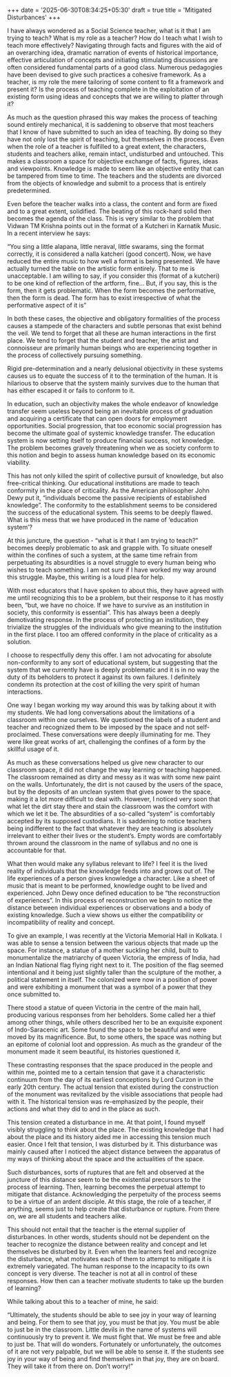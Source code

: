 +++
date = '2025-06-30T08:34:25+05:30'
draft = true
title = 'Mitigated Disturbances'
+++

I have always wondered as a Social Science teacher, what is it that I am trying to teach? What is my role as a teacher? How do I teach what I wish to teach more effectively? Navigating through facts and figures with the aid of an overarching idea, dramatic narration of events of historical importance, effective articulation of concepts and initiating stimulating discussions are often considered fundamental parts of a good class. Numerous pedagogies have been devised to give such practices a cohesive framework. As a teacher, is my role the mere tailoring of some content to fit a framework and present it? Is the process of teaching complete in the exploitation of an existing form using ideas and concepts that we are willing to platter through it? 

As much as the question phrased this way makes the process of teaching sound entirely mechanical, it is saddening to observe that most teachers that I know of have submitted to such an idea of teaching. By doing so they have not only lost the spirit of teaching, but themselves in the process. Even when the role of a teacher is fulfilled to a great extent, the characters, students and teachers alike, remain intact, undisturbed and untouched. This makes a classroom a space for objective exchange of facts, figures, ideas and viewpoints. Knowledge is made to seem like an objective entity that can be tampered from time to time. The teachers and the students are divorced from the objects of knowledge and submit to a process that is entirely predetermined. 

Even before the teacher walks into a class, the content and form are fixed and to a great extent, solidified. The beating of this rock-hard solid then becomes the agenda of the class. This is very similar to the problem that Vidwan TM Krishna points out in the format of a Kutcheri in Karnatik Music. In a recent interview he says:  

“You sing a little alapana, little neraval, little swarams, sing the format correctly, it is considered a nalla katcheri (good concert). Now, we have reduced the entire music to how well a format is being presented. We have actually turned the table on the artistic form entirely. That to me is unacceptable. I am willing to say, if you consider this (format of a kutcheri) to be one kind of reflection of the artform, fine… But, if you say, this is the form, then it gets problematic. When the form becomes the performative, then the form is dead. The form has to exist irrespective of what the performative aspect of it is”

In both these cases, the objective and obligatory formalities of the process causes a stampede of the characters and subtle personas that exist behind the veil. We tend to forget that all these are human interactions in the first place. We tend to forget that the student and teacher, the artist and connoisseur are primarily human beings who are experiencing together in the process of collectively pursuing something. 

Rigid pre-determination and a nearly delusional objectivity in these systems causes us to equate the success of it to the termination of the human. It is hilarious to observe that the system mainly survives due to the human that has either escaped it or fails to conform to it. 

In education, such an objectivity makes the whole endeavor of knowledge transfer seem useless beyond being an inevitable process of graduation and acquiring a certificate that can open doors for employment opportunities. Social progression, that too economic social progression has become the ultimate goal of systemic knowledge transfer. The education system is now setting itself to produce financial success, not knowledge. The problem becomes gravely threatening when we as society conform to this notion and begin to assess human knowledge based on its economic viability. 

This has not only killed the spirit of collective pursuit of knowledge, but also free-critical thinking. Our educational institutions are made to teach conformity in the place of criticality. As the American philosopher John Dewy put it, “individuals become the passive recipients of established knowledge”. The conformity to the establishment seems to be considered the success of the educational system. This seems to be deeply flawed. What is this mess that we have produced in the name of ‘education system’?

At this juncture, the question - “what is it that I am trying to teach?”  becomes deeply problematic to ask and grapple with. To situate oneself within the confines of such a system, at the same time refrain from perpetuating its absurdities is a novel struggle to every human being who wishes to teach something. I am not sure if I have worked my way around this struggle. Maybe, this writing is a loud plea for help.

With most educators that I have spoken to about this, they have agreed with me until recognizing this to be a problem, but their response to it has mostly been, “but, we have no choice. If we have to survive as an institution in society, this conformity is essential”. This has always been a deeply demotivating response. In the process of protecting an institution, they trivialize the struggles of the individuals who give meaning to the institution in the first place. I too am offered conformity in the place of criticality as a solution.  

I choose to respectfully deny this offer. I am not advocating for absolute non-conformity to any sort of educational system, but suggesting that the system that we currently have is deeply problematic and it is in no way the duty of its beholders to protect it against its own failures. I definitely condemn its protection at the cost of killing the very spirit of human interactions. 

One way I began working my way around this was by talking about it with my students. We had long conversations about the limitations of a classroom within one ourselves. We questioned the labels of a student and teacher and recognized them to be imposed by the space and not self-proclaimed. These conversations were deeply illuminating for me. They were like great works of art, challenging the confines of a form by the skillful usage of it. 

As much as these conversations helped us give new character to our classroom space, it did not change the way learning or teaching happened. The classroom remained as dirty and messy as it was with some new paint on the walls. Unfortunately, the dirt is not caused by the users of the space, but by the deposits of an unclean system that gives power to the space, making it a lot more difficult to deal with. 
However, I noticed very soon that what let the dirt stay there and stain the classroom was the comfort with which we let it be. The absurdities of a so-called “system” is comfortably accepted by its supposed custodians. It is saddening to notice teachers being indifferent to the fact that whatever they are teaching is absolutely irrelevant to either their lives or the student’s. Empty words are comfortably thrown around the classroom in the name of syllabus and no one is accountable for that.

What then would make any syllabus relevant to life? I feel it is the lived reality of individuals that the knowledge feeds into and grows out of. The life experiences of a person gives knowledge a character. Like a sheet of music that is meant to be performed, knowledge ought to be lived and experienced. John Dewy once defined education to be “the reconstruction of experiences”. In this process of reconstruction we begin to notice the distance between individual experiences or observations and a body of existing knowledge. Such a view shows us either the compatibility or incompatibility of reality and concept. 

To give an example, I was recently at the Victoria Memorial Hall in Kolkata. I was able to sense a tension between the various objects that made up the space. For instance, a statue of a mother suckling her child, built to monumentalize the matriarchy of queen Victoria, the empress of India, had an Indian National flag flying right next to it. The position of the flag seemed intentional and it being just slightly taller than the sculpture of the mother, a political statement in itself. The colonized were now in a position of power and were exhibiting a monument that was a symbol of a power that they once submitted to. 

There stood a statue of queen Victoria in the centre of the main hall, producing various responses from her beholders. Some called her a thief among other things, while others described her to be an exquisite exponent of Indo-Saracenic art. Some found the space to be beautiful and were moved by its magnificence. But, to some others, the space was nothing but an epitome of colonial loot and oppression. As much as the grandeur of the monument made it seem beautiful, its histories questioned it. 

These contrasting responses that the space produced in the people and within me, pointed me to a certain tension that gave it a characteristic continuum from the day of its earliest conceptions by Lord Curzon in the early 20th century. The actual tension that existed during the construction of the monument was revitalized by the visible associations that people had with it. The historical tension was re-emphasized by the people, their actions and what they did to and in the place as such.  

This tension created a disturbance in me. At that point, I found myself visibly struggling to think about the place. The existing knowledge that I had about the place and its history aided me in accessing this tension much easier. Once I felt that tension, I was disturbed by it. This disturbance was mainly caused after I noticed the abject distance between the apparatus of my ways of thinking about the space and the actualities of the space.  

Such disturbances, sorts of ruptures that are felt and observed at the juncture of this distance seem to be the existential precursors to the process of learning. Then, learning becomes the perpetual attempt to mitigate that distance. Acknowledging the perpetuity of the process seems to be a virtue of an ardent disciple. At this stage, the role of a teacher, if anything, seems just to help create that disturbance or rupture. From there on, we are all students and teachers alike. 

This should not entail that the teacher is the eternal supplier of disturbances. In other words, students should not be dependent on the teacher to recognize the distance between reality and concept and let themselves be disturbed by it. Even when the learners feel and recognize the disturbance, what motivates each of them to attempt to mitigate it is extremely variegated. The human response to the incapacity to its own concept is very diverse. The teacher is not at all in control of these responses. How then can a teacher motivate students to take up the burden of learning? 

While talking about this to a teacher of mine, he said: 

“Ultimately, the students should be able to see joy in your way of learning and being. For them to see that joy, you must be that joy. You must be able to just be in the classroom. Little devils in the name of systems will continuously try to prevent it. We must fight that. We must be free and able to just be. That will do wonders. Fortunately or unfortunately, the outcomes of it are not very palpable, but we will be able to sense it. If the students see joy in your way of being and find themselves in that joy, they are on board. They will take it from there on. Don’t worry!”   
